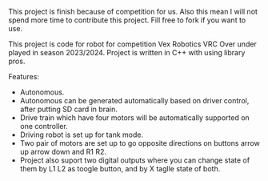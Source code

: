 This project is finish because of competition for us.
Also this mean I will not spend more time to contribute this project. Fill free to fork if you want to use.

This project is code for robot for competition Vex Robotics VRC Over under played in season 2023/2024.
Project is written in C++ with using library pros.

Features:
* Autonomous.
* Autonomous can be generated automatically based on driver control, after putting SD card in brain.
* Drive train which have four motors will be automatically supported on one controller.
* Driving robot is set up for tank mode. 
* Two pair of motors are set up to go opposite directions on buttons arrow up arrow down and R1 R2.
* Project also suport two digital outputs where you can change state of them by L1 L2 as toogle button, and by X taglle state of both.
